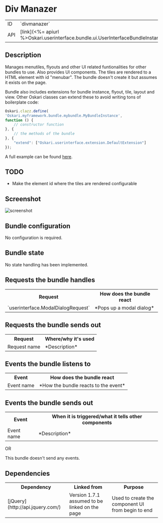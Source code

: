 # Div Manazer

<table class="table">
  <tr>
    <td>ID</td><td>`divmanazer`</td>
  </tr>
  <tr>
    <td>API</td><td>[link](<%= apiurl %>Oskari.userinterface.bundle.ui.UserInterfaceBundleInstance.html)</td>
  </tr>
</table>

## Description

Manages menutiles, flyouts and other UI related funtionalities for other bundles to use. Also provides UI components. The tiles are rendered to a HTML element with id "menubar". The bundle doesn't create it but assumes it exists on the page.

Bundle also includes extensions for bundle instance, flyout, tile, layout and view. Other Oskari classes can extend these to avoid writing tons of boilerplate code:

```javascript
Oskari.clazz.define(
'Oskari.myframework.bundle.mybundle.MyBundleInstance',
function () {
    // constructor function
}, {
    // the methods of the bundle
}, {
    "extend": ["Oskari.userinterface.extension.DefaultExtension"]
});
```

A full example can be found [here](https://github.com/nls-oskari/oskari/blob/master/bundles/framework/bundle/myplacesimport/instance.js).

## TODO

* Make the element id where the tiles are rendered configurable

## Screenshot

![screenshot](/images/bundles/divmanazer.png)

## Bundle configuration

No configuration is required.

## Bundle state

No state handling has been implemented.

## Requests the bundle handles

<table class="table">
  <tr>
    <th>Request</th><th>How does the bundle react</th>
  </tr>
  <tr>
    <td>`userinterface.ModalDialogRequest`</td><td>*Pops up a modal dialog*</td>
  </tr>
</table>

## Requests the bundle sends out

<table class="table">
  <tr>
    <th> Request </th><th> Where/why it's used</th>
  </tr>
  <tr>
    <td> Request name </td><td> *Description*</td>
  </tr>
</table>

## Events the bundle listens to

<table class="table">
  <tr>
    <th> Event </th><th> How does the bundle react</th>
  </tr>
  <tr>
    <td> Event name </td><td> *How the bundle reacts to the event*</td>
  </tr>
</table>

## Events the bundle sends out

<table class="table">
  <tr>
    <th> Event </th><th> When it is triggered/what it tells other components</th>
  </tr>
  <tr>
    <td> Event name </td><td> *Description*</td>
  </tr>
</table>

OR

This bundle doesn't send any events.

## Dependencies

<table class="table">
  <tr>
    <th>Dependency</th><th>Linked from</th><th>Purpose</th>
  </tr>
  <tr>
    <td> [jQuery](http://api.jquery.com/) </td>
    <td> Version 1.7.1 assumed to be linked on the page</td>
    <td> Used to create the component UI from begin to end</td>
  </tr>
</table>
